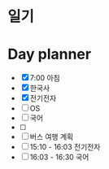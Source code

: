 # 일기

# Day planner

- [x] 7:00 아침
- [x] 한국사
- [x] 전기전자
- [ ] OS
- [ ] 국어
- [ ] 
- [ ] 버스 여행 계획
- [ ] 15:10 - 16:03 전기전자
- [ ] 16:03 - 16:30 국어